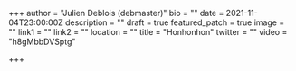 +++
author = "Julien Deblois (debmaster)"
bio = ""
date = 2021-11-04T23:00:00Z
description = ""
draft = true
featured_patch = true
image = ""
link1 = ""
link2 = ""
location = ""
title = "Honhonhon"
twitter = ""
video = "h8gMbbDVSptg"

+++
